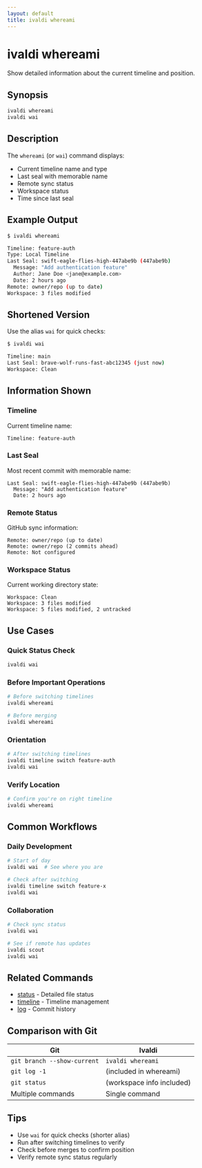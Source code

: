 ```yaml
---
layout: default
title: ivaldi whereami
---
```


# ivaldi whereami

Show detailed information about the current timeline and position.

## Synopsis

```bash
ivaldi whereami
ivaldi wai
```

## Description

The `whereami` (or `wai`) command displays:
- Current timeline name and type
- Last seal with memorable name
- Remote sync status
- Workspace status
- Time since last seal

## Example Output

```bash
$ ivaldi whereami

Timeline: feature-auth
Type: Local Timeline
Last Seal: swift-eagle-flies-high-447abe9b (447abe9b)
  Message: "Add authentication feature"
  Author: Jane Doe <jane@example.com>
  Date: 2 hours ago
Remote: owner/repo (up to date)
Workspace: 3 files modified
```

## Shortened Version

Use the alias `wai` for quick checks:

```bash
$ ivaldi wai

Timeline: main
Last Seal: brave-wolf-runs-fast-abc12345 (just now)
Workspace: Clean
```

## Information Shown

### Timeline

Current timeline name:
```
Timeline: feature-auth
```

### Last Seal

Most recent commit with memorable name:
```
Last Seal: swift-eagle-flies-high-447abe9b (447abe9b)
  Message: "Add authentication feature"
  Date: 2 hours ago
```

### Remote Status

GitHub sync information:
```
Remote: owner/repo (up to date)
Remote: owner/repo (2 commits ahead)
Remote: Not configured
```

### Workspace Status

Current working directory state:
```
Workspace: Clean
Workspace: 3 files modified
Workspace: 5 files modified, 2 untracked
```

## Use Cases

### Quick Status Check

```bash
ivaldi wai
```

### Before Important Operations

```bash
# Before switching timelines
ivaldi whereami

# Before merging
ivaldi whereami
```

### Orientation

```bash
# After switching timelines
ivaldi timeline switch feature-auth
ivaldi wai
```

### Verify Location

```bash
# Confirm you're on right timeline
ivaldi whereami
```

## Common Workflows

### Daily Development

```bash
# Start of day
ivaldi wai  # See where you are

# Check after switching
ivaldi timeline switch feature-x
ivaldi wai
```

### Collaboration

```bash
# Check sync status
ivaldi wai

# See if remote has updates
ivaldi scout
ivaldi wai
```

## Related Commands

- [status](status.md) - Detailed file status
- [timeline](timeline.md) - Timeline management
- [log](log.md) - Commit history

## Comparison with Git

| Git | Ivaldi |
|-----|--------|
| `git branch --show-current` | `ivaldi whereami` |
| `git log -1` | (included in whereami) |
| `git status` | (workspace info included) |
| Multiple commands | Single command |

## Tips

- Use `wai` for quick checks (shorter alias)
- Run after switching timelines to verify
- Check before merges to confirm position
- Verify remote sync status regularly

